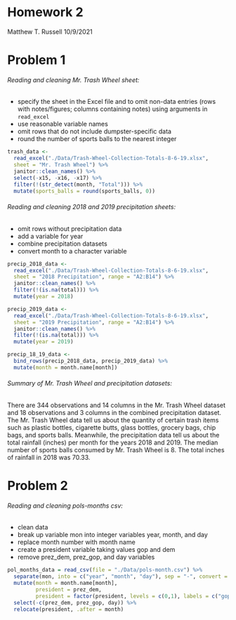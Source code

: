Homework 2
================
Matthew T. Russell
10/9/2021

# Problem 1

###### Reading and cleaning Mr. Trash Wheel sheet:

-   specify the sheet in the Excel file and to omit non-data entries
    (rows with notes/figures; columns containing notes) using arguments
    in `read_excel`
-   use reasonable variable names
-   omit rows that do not include dumpster-specific data
-   round the number of sports balls to the nearest integer

``` r
trash_data <- 
  read_excel("./Data/Trash-Wheel-Collection-Totals-8-6-19.xlsx", 
  sheet = "Mr. Trash Wheel") %>% 
  janitor::clean_names() %>% 
  select(-x15, -x16, -x17) %>% 
  filter(!(str_detect(month, "Total"))) %>% 
  mutate(sports_balls = round(sports_balls, 0))
```

###### Reading and cleaning 2018 and 2019 precipitation sheets:

-   omit rows without precipitation data
-   add a variable for year
-   combine precipitation datasets
-   convert month to a character variable

``` r
precip_2018_data <- 
  read_excel("./Data/Trash-Wheel-Collection-Totals-8-6-19.xlsx", 
  sheet = "2018 Precipitation", range = "A2:B14") %>% 
  janitor::clean_names() %>% 
  filter(!(is.na(total))) %>% 
  mutate(year = 2018)

precip_2019_data <- 
  read_excel("./Data/Trash-Wheel-Collection-Totals-8-6-19.xlsx", 
  sheet = "2019 Precipitation", range = "A2:B14") %>%
  janitor::clean_names() %>% 
  filter(!(is.na(total))) %>% 
  mutate(year = 2019)

precip_18_19_data <-
  bind_rows(precip_2018_data, precip_2019_data) %>% 
  mutate(month = month.name[month])
```

###### Summary of Mr. Trash Wheel and precipitation datasets:

There are 344 observations and 14 columns in the Mr. Trash Wheel dataset
and 18 observations and 3 columns in the combined precipitation dataset.
The Mr. Trash Wheel data tell us about the quantity of certain trash
items such as plastic bottles, cigarette butts, glass bottles, grocery
bags, chip bags, and sports balls. Meanwhile, the precipitation data
tell us about the total rainfall (inches) per month for the years 2018
and 2019. The median number of sports balls consumed by Mr. Trash Wheel
is 8. The total inches of rainfall in 2018 was 70.33.

# Problem 2

###### Reading and cleaning pols-months csv:

-   clean data
-   break up variable mon into integer variables year, month, and day
-   replace month number with month name
-   create a president variable taking values gop and dem
-   remove prez\_dem, prez\_gop, and day variables

``` r
pol_months_data = read_csv(file = "./Data/pols-month.csv") %>% 
  separate(mon, into = c("year", "month", "day"), sep = "-", convert = T) %>% 
  mutate(month = month.name[month], 
         president = prez_dem, 
         president = factor(president, levels = c(0,1), labels = c("gop", "dem"))) %>% 
  select(-c(prez_dem, prez_gop, day)) %>% 
  relocate(president, .after = month)
```
